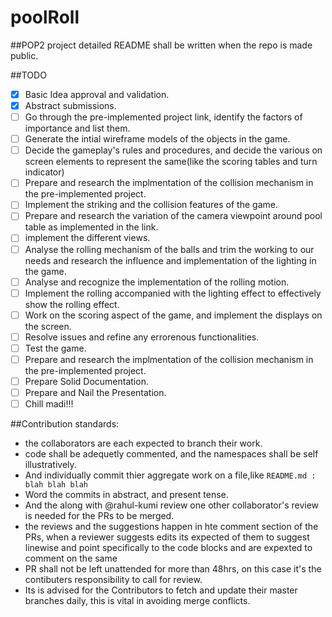 # poolRoll
##POP2 project
detailed README shall be written when the repo is made public.

##TODO
- [X] Basic Idea approval and validation.
- [X] Abstract submissions.
- [ ] Go through the pre-implemented project link, identify the factors of importance and list them.
- [ ] Generate the intial wireframe models of the objects in the game.
- [ ] Decide the gameplay's rules and procedures, and decide the various on screen elements to represent the same(like the scoring tables and turn indicator)
- [ ] Prepare and research the implmentation of the collision mechanism in the pre-implemented project.
- [ ] Implement the striking and the collision features of the game.
- [ ] Prepare and research the variation of the camera viewpoint around pool table as implemented in the link.
- [ ] implement the different views.
- [ ] Analyse the rolling mechanism of the balls and trim the working to our needs and research the influence and implementation of the lighting in the game.
- [ ] Analyse and recognize the implementation of the rolling motion.
- [ ] Implement the rolling accompanied with the lighting effect to effectively show the rolling effect.
- [ ] Work on the scoring aspect of the game, and implement the displays on the screen.
- [ ] Resolve issues and refine any errorenous functionalities.
- [ ] Test the game.
- [ ] Prepare and research the implmentation of the collision mechanism in the pre-implemented project.
- [ ] Prepare Solid Documentation.
- [ ] Prepare and Nail the Presentation.
- [ ] Chill madi!!!

##Contribution standards:
- the collaborators are each expected to branch their work.
- code shall be adequetly commented, and the namespaces shall be self illustratively.
- And individually commit thier aggregate work on a file,like `README.md : blah blah blah`
- Word the commits in abstract, and present tense.
- And the along with @rahul-kumi review one other collaborator's review is needed for the PRs to be merged.
- the reviews and the suggestions happen in hte comment section of the PRs, when a reviewer suggests edits its expected of
  them to suggest linewise and point specifically to the code blocks and are expexted to comment on the same
- PR shall not be left unattended for more than 48hrs, on this case it's the contibuters responsibility to call for review.
- Its is advised for the Contributors to fetch and update their master branches daily, this is vital in avoiding merge    conflicts.
